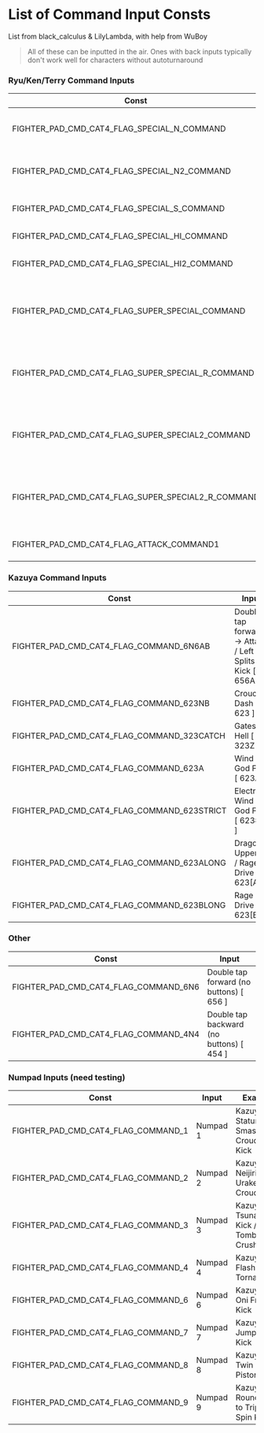 # List of Command Input Consts
List from black_calculus & LilyLambda, with help from WuBoy
> All of these can be inputted in the air. Ones with back inputs typically don't work well for characters without autoturnaround


### Ryu/Ken/Terry Command Inputs
| Const | Input | Example | 
| --- | --- | --- |
| FIGHTER_PAD_CMD_CAT4_FLAG_SPECIAL_N_COMMAND | Quarter Circle Forward [ 236A/B ] | Hadoken |
| FIGHTER_PAD_CMD_CAT4_FLAG_SPECIAL_N2_COMMAND | Half Circle Forward [ 41236A/B ] | Shakunetsu Hadoken |
| FIGHTER_PAD_CMD_CAT4_FLAG_SPECIAL_S_COMMAND | Quarter Circle Back [ 214A/B ] | Tatsumaki Senpukyaku |
| FIGHTER_PAD_CMD_CAT4_FLAG_SPECIAL_HI_COMMAND | Z input [ 623A/B ] | Shoryuken |
| FIGHTER_PAD_CMD_CAT4_FLAG_SPECIAL_HI2_COMMAND | Charge down -> Up [ [2]8A/B ] | Rising Tackle |
| FIGHTER_PAD_CMD_CAT4_FLAG_SUPER_SPECIAL_COMMAND | Dobule Quarter Circle Forward [ 236236A/B ] | Buster Wolf |
| FIGHTER_PAD_CMD_CAT4_FLAG_SUPER_SPECIAL_R_COMMAND | Dobule Quarter Circle Back [ 214214A/B ] | Buster Wolf |
| FIGHTER_PAD_CMD_CAT4_FLAG_SUPER_SPECIAL2_COMMAND | Half Circle Back -> Forward [ 21416A/B, 2426A/B, 2146A/B ] | Power Geyser |
| FIGHTER_PAD_CMD_CAT4_FLAG_SUPER_SPECIAL2_R_COMMAND | Half Circle Forward -> Back [ 23634A/B, 2624A/B, 2364A/B ] | Power Geyser |
| FIGHTER_PAD_CMD_CAT4_FLAG_ATTACK_COMMAND1 | Quarter circle down [ 632A/B ] | Nata Otoshi Geri |

### Kazuya Command Inputs
| Const | Input |
| --- | --- |
| FIGHTER_PAD_CMD_CAT4_FLAG_COMMAND_6N6AB | Double tap forward -> Attack / Left Splits Kick [ 656A ] |
| FIGHTER_PAD_CMD_CAT4_FLAG_COMMAND_623NB | Crouch Dash [ 623 ] |
| FIGHTER_PAD_CMD_CAT4_FLAG_COMMAND_323CATCH | Gates of Hell [ 323Z ] |
| FIGHTER_PAD_CMD_CAT4_FLAG_COMMAND_623A | Wind God Fist [ 623A ] |
| FIGHTER_PAD_CMD_CAT4_FLAG_COMMAND_623STRICT | Electric Wind God Fist [ 623#A ] |
| FIGHTER_PAD_CMD_CAT4_FLAG_COMMAND_623ALONG | Dragon Uppercut / Rage Drive [ 623[A] ] |
| FIGHTER_PAD_CMD_CAT4_FLAG_COMMAND_623BLONG | Rage Drive [ 623[B] ] |

### Other
| Const | Input |
| --- | --- |
| FIGHTER_PAD_CMD_CAT4_FLAG_COMMAND_6N6 | Double tap forward (no buttons) [ 656 ] |
| FIGHTER_PAD_CMD_CAT4_FLAG_COMMAND_4N4 | Double tap backward (no buttons) [ 454 ] |

### Numpad Inputs (need testing)
| Const | Input | Example | 
| --- | --- | --- |
| FIGHTER_PAD_CMD_CAT4_FLAG_COMMAND_1 | Numpad 1 | Kazuya's Stature Smash / Crouch Spin Kick |
| FIGHTER_PAD_CMD_CAT4_FLAG_COMMAND_2 | Numpad 2 | Kazuya's Neijiri Uraken / Crouch Jab |
| FIGHTER_PAD_CMD_CAT4_FLAG_COMMAND_3 | Numpad 3 | Kazuya's Tsunami Kick / Tombstone Crusher |
| FIGHTER_PAD_CMD_CAT4_FLAG_COMMAND_4 | Numpad 4 | Kazuya's Flash Tornado |
| FIGHTER_PAD_CMD_CAT4_FLAG_COMMAND_6 | Numpad 6 | Kazuya's Oni Front Kick |
| FIGHTER_PAD_CMD_CAT4_FLAG_COMMAND_7 | Numpad 7 | Kazuya's Jump Side Kick |
| FIGHTER_PAD_CMD_CAT4_FLAG_COMMAND_8 | Numpad 8 | Kazuya's Twin Pistons |
| FIGHTER_PAD_CMD_CAT4_FLAG_COMMAND_9 | Numpad 9 | Kazuya's Roundhouse to Triple Spin Kicks |